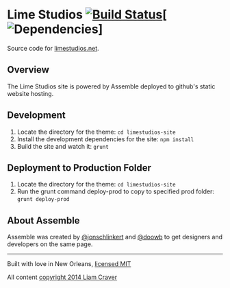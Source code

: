 # Lime Studios [![Build Status](https://travis-ci.org/limestudios/limestudios-site.svg?branch=master)](https://magnum.travis-ci.com/limestudios/limestudios-site)[![Dependencies](https://david-dm.org/limestudios/limestudios-site.svg)]

Source code for [limestudios.net](http://limestudios.net).

## Overview

The Lime Studios site is powered by Assemble deployed to github's static website hosting.

## Development

1. Locate the directory for the theme: `cd limestudios-site`
2. Install the development dependencies for the site: `npm install`
3. Build the site and watch it: `grunt`

## Deployment to Production Folder

1. Locate the directory for the theme: `cd limestudios-site`
2. Run the grunt command deploy-prod  to copy to specified prod folder: `grunt deploy-prod`

## About Assemble

Assemble was created by [@jonschlinkert](https://github.com/jonschlinkert) and [@doowb](https://github.com/doowb) to get designers and developers on the same page.

---
Built with love in New Orleans, [licensed MIT](https://github.com/limestudios/limestudios-site/blob/master/LICENSE)

All content [copyright 2014 Liam Craver](LICENSE)
